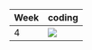 | Week | coding |
| --- | --- |
| 4 |  ![](https://github.com/kmaooad/coding-19w04-MariiaMalitska/workflows/Grading/badge.svg) |

